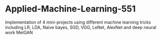 # Applied-Machine-Learning-551
Implementation of 4 mini-projects using different machine learning tricks including LR, LDA, Naive bayes, SGD, VGG, LeNet, AlexNet and deep neural work MelGAN
